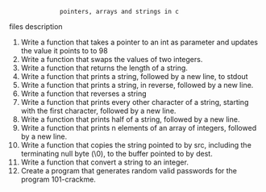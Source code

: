                    
                  pointers, arrays and strings in c
                  
files description

1. Write a function that takes a pointer to an int as parameter and updates the value it points to to 98
2. Write a function that swaps the values of two integers.
3. Write a function that returns the length of a string.
4. Write a function that prints a string, followed by a new line, to stdout
5. Write a function that prints a string, in reverse, followed by a new line.
6. Write a function that reverses a string
7. Write a function that prints every other character of a string, starting with the first character, followed by a new line.
8. Write a function that prints half of a string, followed by a new line.
9. Write a function that prints n elements of an array of integers, followed by a new line.
10. Write a function that copies the string pointed to by src, including the terminating null byte (\0), to the buffer pointed to by dest.
11. Write a function that convert a string to an integer.
12. Create a program that generates random valid passwords for the program 101-crackme.
